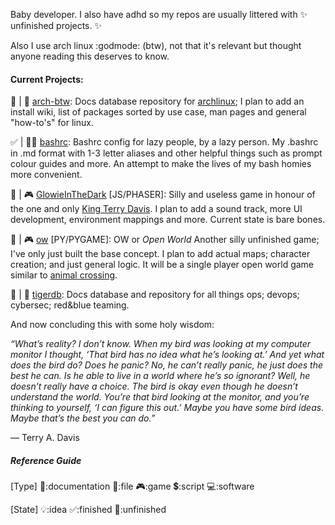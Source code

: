 Baby developer. I also have adhd so my repos are usually littered with ✨ unfinished projects. ✨

Also I use arch linux :godmode: (btw), not that it's relevant but thought anyone reading this deserves to know.

#### Current Projects:

🚧 | 📓 [arch-btw](https://github.com/l0vemimi/arch-btw): Docs database repository for [archlinux](https://archlinux.org/); I plan to add an install wiki, list of packages sorted by use case, man pages and general "how-to's" for linux.

✅ | 📄💲 [bashrc](https://github.com/l0vemimi/bashrc): Bashrc config for lazy people, by a lazy person. My .bashrc in .md format with 1-3 letter aliases and other helpful things such as prompt colour guides and more. An attempt to make the lives of my bash homies more convenient.

🚧 | 🎮 [GlowieInTheDark](https://github.com/l0vemimi/GlowieInTheDark) [JS/PHASER]: Silly and useless game in honour of the one and only [King Terry Davis](https://youtu.be/moAFmM_XYJI?feature=shared). I plan to add a sound track, more UI development, environment mappings and more. Current state is bare bones. 

🚧 | 🎮 [ow](https://github.com/l0vemimi/ow) [PY/PYGAME]: OW or *Open World* Another silly unfinished game; I've only just built the base concept. I plan to add actual maps; character creation; and just general logic. It will be a single player open world game similar to [animal crossing](https://en.wikipedia.org/wiki/Animal_Crossing). 

🚧 | 📓 [tigerdb](https://github.com/l0vemimi/tigerdb): Docs database and repository for all things ops; devops; cybersec; red&blue teaming.

And now concluding this with some holy wisdom:

*“What’s reality? I don’t know. When my bird was looking at my computer monitor I thought, ‘That bird has no idea what he’s looking at.’ And yet what does the bird do? Does he panic? No, he can’t really panic, he just does the best he can. Is he able to live in a world where he’s so ignorant? Well, he doesn’t really have a choice. The bird is okay even though he doesn’t understand the world. You’re that bird looking at the monitor, and you’re thinking to yourself, ‘I can figure this out.’ Maybe you have some bird ideas. Maybe that’s the best you can do.”*

― Terry A. Davis 

##### Reference Guide

[Type]
📓:documentation
📄:file
🎮:game
💲:script
💻:software

[State]
💡:idea
✅:finished
🚧:unfinished

